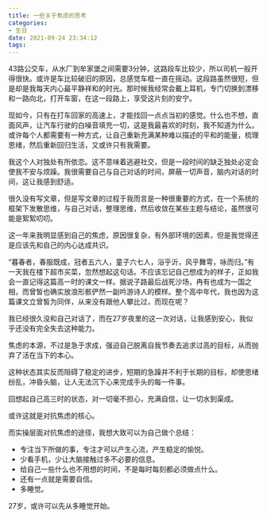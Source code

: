 ```yaml
---
title: 一些关于焦虑的思考
categories:
- 生日
date: 2021-09-24 23:34:12
tags:
---
```






43路公交车，从水厂到牟家堡之间需要3分钟，这路段车比较少，所以司机一般开得很快。或许是车比较破旧的原因，总感觉车框一直在摇动。这段路虽然很短，但是却是我每天内心最平静祥和的时光。那时候我经常会戴上耳机，专门切换到漂移和一路向北，打开车窗，在这一段路上，享受这片刻的安宁。

现如今，只有在打车回家的高速上，才能找回一点点当初的感觉。什么也不想，直面风声，让汽车行驶的白噪音填充一切，这是我最喜欢的时刻，我不知道为什么。或许每个人都需要有一种方式，让自己重新充满某种难以描述的平和的能量，梳理思绪，然后重新回归生活，又或许只有我需要。

我这个人对独处有所依恋。这不意味着逃避社交，但是一段时间的缺乏独处必定会使我不安与烦躁。我很需要自己与自己对话的时间，屏蔽一切声音，脑内对话的时间，这让我感到舒适。

很久没有写文章，但是写文章的过程于我而言是一种很重要的方式，在一个系统的框架下发散思维，与自己对话，整理思维，然后收敛在某些主题与结论，虽然很可能是絮絮叨叨。

这一年来我明显感到自己的焦虑，原因很复杂，有外部环境的因素，但是我觉得还是应该先和自己的内心达成共识。

“暮春者，春服既成，冠者五六人，童子六七人，浴乎沂，风乎舞雩，咏而归。”有一天我在楼下超市买菜，忽然想起这句话。不应该忘记自己想成为的样子，正如我会一直记得这篇高一时的课文一样。据说子路最后战死沙场，冉有也成为一国之相，而曾皙也确实放浪形骸俨然一副吟游诗人的模样。整个高中年代，我也因为这篇课文立曾皙为同伴，从来没有跟他人攀比过，而现在呢？

我已经很久没和自己对话了，而在27岁夜里的这一次对话，让我感到安心，我似乎还没有完全失去这种能力。

焦虑的本源，不过是急于求成，强迫自己脱离自我节奏去追求过高的目标，从而抛弃了活在当下的本心。

这种状态其实反而阻碍了稳定的进步，短期的急躁并不利于长期的目标，却使思绪纷乱，冲昏头脑，让人无法沉下心来完成手头的每一件事。

回想起自己高三时的状态，对一切毫不担心，充满自信，让一切水到渠成。

或许这就是对抗焦虑的核心。

而实操层面对抗焦虑的途径，我想大致可以为自己做个总结：
- 专注当下所做的事，专注才可以产生心流，产生稳定的愉悦。
- 少看手机，少让大脑接触过多不必要的信息。
- 给自己一些什么也不用想的时间，不是每时每刻都必须做点什么。
- 还有一点就是需要自信。
- 多睡觉。

27岁，或许可以先从多睡觉开始。